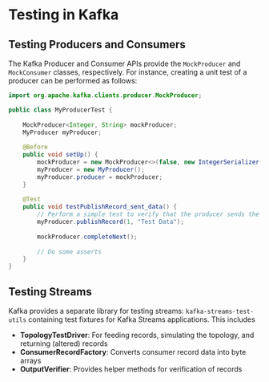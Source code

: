 # Testing in Kafka

## Testing Producers and Consumers

The Kafka Producer and Consumer APIs provide the `MockProducer` and `MockConsumer` classes, respectively. For instance,
creating a unit test of a producer can be performed as follows:

```java
import org.apache.kafka.clients.producer.MockProducer;

public class MyProducerTest {
    
    MockProducer<Integer, String> mockProducer;
    MyProducer myProducer;
    
    @Before
    public void setUp() {
        mockProducer = new MockProducer<>(false, new IntegerSerializer(), new StringSerializer());
        myProducer = new MyProducer();
        myProducer.producer = mockProducer;
    }
    
    @Test
    public void testPublishRecord_sent_data() {
        // Perform a simple test to verify that the producer sends the correct data to the correct topic when publishRecord is called.
        myProducer.publishRecord(1, "Test Data");
        
        mockProducer.completeNext();
        
        // Do some asserts   
    }
}
```

## Testing Streams

Kafka provides a separate library for testing streams: `kafka-streams-test-utils` containing test fixtures for Kafka
Streams applications. This includes

- **TopologyTestDriver**: For feeding records, simulating the topology, and returning (altered) records
- **ConsumerRecordFactory**: Converts consumer record data into byte arrays
- **OutputVerifier**: Provides helper methods for verification of records